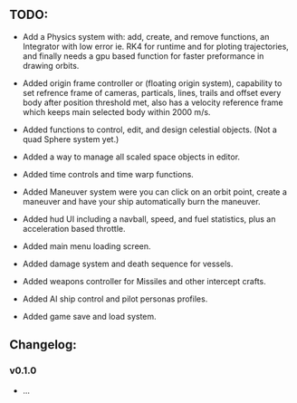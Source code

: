 ## TODO: ##
- Add a Physics system with: add, create, and remove functions, an Integrator with low error ie. RK4 for runtime and for ploting trajectories, and finally needs a gpu based function for faster preformance in drawing orbits.

- Added origin frame controller or (floating origin system), capability to set refrence frame of cameras, particals, lines, trails and offset every body after position threshold met, also has a velocity reference frame which keeps main selected body within 2000 m/s. 

- Added functions to control, edit, and design celestial objects. (Not a quad Sphere system yet.)

- Added a way to manage all scaled space objects in editor.

- Added time controls and time warp functions.

- Added Maneuver system were you can click on an orbit point, create a maneuver and have your ship automatically burn the maneuver.

- Added hud UI including a navball, speed, and fuel statistics, plus an acceleration based throttle.

- Added main menu loading screen.

- Added damage system and death sequence for vessels.

- Added weapons controller for Missiles and other intercept crafts.

- Added AI ship control and pilot personas profiles.

- Added game save and load system.

## Changelog: ##

### v0.1.0 ###
- ...
